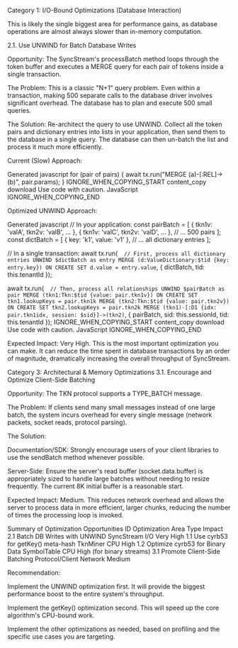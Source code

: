 Category 1: I/O-Bound Optimizations (Database Interaction)

This is likely the single biggest area for performance gains, as database operations are almost always slower than in-memory computation.

2.1. Use UNWIND for Batch Database Writes

Opportunity: The SyncStream's processBatch method loops through the token buffer and executes a MERGE query for each pair of tokens inside a single transaction.

The Problem: This is a classic "N+1" query problem. Even within a transaction, making 500 separate calls to the database driver involves significant overhead. The database has to plan and execute 500 small queries.

The Solution: Re-architect the query to use UNWIND. Collect all the token pairs and dictionary entries into lists in your application, then send them to the database in a single query. The database can then un-batch the list and process it much more efficiently.

Current (Slow) Approach:

Generated javascript
for (pair of pairs) {
await tx.run("MERGE (a)-[:REL]->(b)", pair.params);
}
IGNORE_WHEN_COPYING_START
content_copy
download
Use code with caution.
JavaScript
IGNORE_WHEN_COPYING_END

Optimized UNWIND Approach:

Generated javascript
// In your application:
const pairBatch = [
{ tkn1v: 'valA', tkn2v: 'valB', ... },
{ tkn1v: 'valC', tkn2v: 'valD', ... },
// ... 500 pairs
];
const dictBatch = [
{ key: 'k1', value: 'v1' },
// ... all dictionary entries
];

// In a single transaction:
await tx.run(`  // First, process all dictionary entries
  UNWIND $dictBatch as entry
  MERGE (d:ValueDictionary:$tid {key: entry.key})
  ON CREATE SET d.value = entry.value`, { dictBatch, tid: this.tenantId });

await tx.run(`  // Then, process all relationships
  UNWIND $pairBatch as pair
  MERGE (tkn1:Tkn:$tid {value: pair.tkn1v})
  ON CREATE SET tkn1.lookupKeys = pair.tkn1k
  MERGE (tkn2:Tkn:$tid {value: pair.tkn2v})
  ON CREATE SET tkn2.lookupKeys = pair.tkn2k
  MERGE (tkn1)-[:D1 {idx: pair.tkn1idx, session: $sid}]->(tkn2)`, { pairBatch, sid: this.sessionId, tid: this.tenantId });
IGNORE_WHEN_COPYING_START
content_copy
download
Use code with caution.
JavaScript
IGNORE_WHEN_COPYING_END

Expected Impact: Very High. This is the most important optimization you can make. It can reduce the time spent in database transactions by an order of magnitude, dramatically increasing the overall throughput of SyncStream.

Category 3: Architectural & Memory Optimizations
3.1. Encourage and Optimize Client-Side Batching

Opportunity: The TKN protocol supports a TYPE_BATCH message.

The Problem: If clients send many small messages instead of one large batch, the system incurs overhead for every single message (network packets, socket reads, protocol parsing).

The Solution:

Documentation/SDK: Strongly encourage users of your client libraries to use the sendBatch method whenever possible.

Server-Side: Ensure the server's read buffer (socket.data.buffer) is appropriately sized to handle large batches without needing to resize frequently. The current 8K initial buffer is a reasonable start.

Expected Impact: Medium. This reduces network overhead and allows the server to process data in more efficient, larger chunks, reducing the number of times the processing loop is invoked.

Summary of Optimization Opportunities
ID Optimization Area Type Impact
2.1 Batch DB Writes with UNWIND SyncStream I/O Very High
1.1 Use cyrb53 for getKey() meta-hash TknMiner CPU High
1.2 Optimize cyrb53 for Binary Data SymbolTable CPU High (for binary streams)
3.1 Promote Client-Side Batching Protocol/Client Network Medium

Recommendation:

Implement the UNWIND optimization first. It will provide the biggest performance boost to the entire system's throughput.

Implement the getKey() optimization second. This will speed up the core algorithm's CPU-bound work.

Implement the other optimizations as needed, based on profiling and the specific use cases you are targeting.
